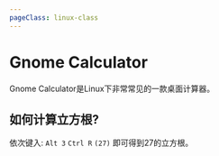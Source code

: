 ```yaml
---
pageClass: linux-class
---
```


<!--
 * @Description: 
 * @Author: Jack Huang
 * @Github: https://github.com/HuangJiaLian
 * @Date: 2019-09-22 15:09:56
 * @LastEditors: Jack Huang
 * @LastEditTime: 2019-09-22 15:15:28
 -->
 
# Gnome Calculator
Gnome Calculator是Linux下非常常见的一款桌面计算器。

## 如何计算立方根?
依次键入:
`Alt 3` `Ctrl R` `(27)`
即可得到27的立方根。

